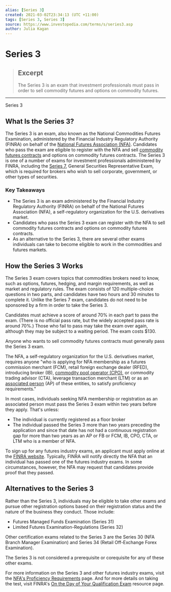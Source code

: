 ```yaml
---
alias: [Series 3]
created: 2021-03-02T23:34:13 (UTC +11:00)
tags: [Series 3, Series 3]
source: https://www.investopedia.com/terms/s/series3.asp
author: Julia Kagan
---
```


# Series 3

> ## Excerpt
> The Series 3 is an exam that investment professionals must pass in order to sell commodity futures and options on commodity futures.

---

Series 3
## What Is the Series 3?

The Series 3 is an exam, also known as the National Commodities Futures Examination, administered by the Financial Industry Regulatory Authority (FINRA) on behalf of the [National Futures Association (NFA)](https://www.investopedia.com/terms/n/nfa.asp). Candidates who pass the exam are eligible to register with the NFA and sell [commodity futures contracts](https://www.investopedia.com/terms/c/commodityfuturescontract.asp) and options on commodity futures contracts. The Series 3 is one of a number of exams for investment professionals administered by FINRA, including the [Series 7](https://www.investopedia.com/terms/s/series7.asp), General Securities Representative Exam, which is required for brokers who wish to sell corporate, government, or other types of securities.

### Key Takeaways

-   The Series 3 is an exam administered by the Financial Industry Regulatory Authority (FINRA) on behalf of the National Futures Association (NFA), a self-regulatory organization for the U.S. derivatives market.
-   Candidates who pass the Series 3 exam can register with the NFA to sell commodity futures contracts and options on commodity futures contracts.
-   As an alternative to the Series 3, there are several other exams individuals can take to become eligible to work in the commodities and futures markets.

## How the Series 3 Works

The Series 3 exam covers topics that commodities brokers need to know, such as options, futures, hedging, and margin requirements, as well as market and regulatory rules. The exam consists of 120 multiple-choice questions in two parts, and candidates have two hours and 30 minutes to complete it. Unlike the Series 7 exam, candidates do not need to be sponsored by a firm in order to take the Series 3.

Candidates must achieve a score of around 70% in each part to pass the exam. (There is no official pass rate, but the widely accepted pass rate is around 70%.) Those who fail to pass may take the exam over again, although they may be subject to a waiting period. The exam costs $130.

Anyone who wants to sell commodity futures contracts must generally pass the Series 3 exam.

The NFA, a self-regulatory organization for the U.S. derivatives market, requires anyone "who is applying for NFA membership as a futures commission merchant (FCM), retail foreign exchange dealer (RFED), introducing broker (IB), [commodity pool operator (CPO)](https://www.investopedia.com/terms/c/cpo.asp), or commodity trading advisor (CTA), leverage transaction merchant (LTM) or as an [associated person](https://www.investopedia.com/terms/a/associatedperson.asp) (AP) of these entities, to satisfy proficiency requirements."

In most cases, individuals seeking NFA membership or registration as an associated person must pass the Series 3 exam within two years before they apply. That's unless:

-   The individual is currently registered as a floor broker
-   The individual passed the Series 3 more than two years preceding the application and since that date has not had a continuous registration gap for more than two years as an AP or FB or FCM, IB, CPO, CTA, or LTM who is a member of NFA.

To sign up for any futures industry exams, an applicant must apply online at the [FINRA website](http://www.finra.org/industry/enroll-series-exam). Typically, FINRA will notify directly the NFA that an individual has passed one of the futures industry exams. In some circumstances, however, the NFA may request that candidates provide proof that they passed.

## Alternatives to the Series 3

Rather than the Series 3, individuals may be eligible to take other exams and pursue other registration options based on their registration status and the nature of the business they conduct. Those include:

-   Futures Managed Funds Examination (Series 31)
-   Limited Futures Examination-Regulations (Series 32)

Other certification exams related to the Series 3 are the Series 30 (NFA Branch Manager Examination) and Series 34 (Retail Off-Exchange Forex Examination).

The Series 3 is not considered a prerequisite or corequisite for any of these other exams.

For more information on the Series 3 and other futures industry exams, visit the [NFA's Proficiency Requirements](https://www.nfa.futures.org/registration-membership/how-to-register/proficiency-requirements.html) page. And for more details on taking the test, visit FINRA's [On the Day of Your Qualification Exam](http://www.finra.org/industry/exam-day) resource page.
